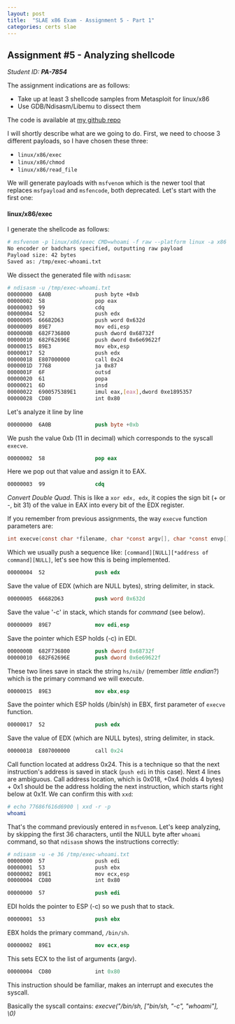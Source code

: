 ```yaml
---
layout: post
title:  "SLAE x86 Exam - Assignment 5 - Part 1"
categories: certs slae 
---
```



## Assignment #5 - Analyzing shellcode
_Student ID: **PA-7854**_

The assignment indications are as follows:
* Take up at least 3 shellcode samples from Metasploit for linux/x86
* Use GDB/Ndisasm/Libemu to dissect them


The code is available at [my github repo](https://github.com/0xKiewicz/SLAE)

I will shortly describe what are we going to do. First, we need to choose 3 different payloads, so I have chosen these three:
* `linux/x86/exec`
* `linux/x86/chmod`
* `linux/x86/read_file`

We will generate payloads with `msfvenom` which is the newer tool that replaces `msfpayload` and `msfencode`, both deprecated. Let's start with the first one:

#### linux/x86/exec

I generate the shellcode as follows:
```bash
# msfvenom -p linux/x86/exec CMD=whoami -f raw --platform linux -a x86 -o /tmp/exec-whoami.txt
No encoder or badchars specified, outputting raw payload
Payload size: 42 bytes
Saved as: /tmp/exec-whoami.txt
```

We dissect the generated file with `ndisasm`:
```bash
# ndisasm -u /tmp/exec-whoami.txt
00000000  6A0B              push byte +0xb
00000002  58                pop eax
00000003  99                cdq
00000004  52                push edx
00000005  66682D63          push word 0x632d
00000009  89E7              mov edi,esp
0000000B  682F736800        push dword 0x68732f
00000010  682F62696E        push dword 0x6e69622f
00000015  89E3              mov ebx,esp
00000017  52                push edx
00000018  E807000000        call 0x24
0000001D  7768              ja 0x87
0000001F  6F                outsd
00000020  61                popa
00000021  6D                insd
00000022  6900575389E1      imul eax,[eax],dword 0xe1895357
00000028  CD80              int 0x80
```

Let's analyze it line by line
```nasm
00000000  6A0B              push byte +0xb
```
We push the value 0xb (11 in decimal) which corresponds to the syscall `execve`.

```nasm
00000002  58                pop eax
```
Here we pop out that value and assign it to EAX.

```nasm
00000003  99                cdq
```
_Convert Double Quad_. This is like a `xor edx, edx`, it copies the sign bit (+ or -, bit 31) of the value in EAX into every bit of the EDX register.

If you remember from previous assignments, the way `execve` function parameters are:
```c
int execve(const char *filename, char *const argv[], char *const envp[]);
```
Which we usually push a sequence like:
`[command][NULL][*address of command][NULL]`, let's see how this is being implemented.

```nasm
00000004  52                push edx
```
Save the value of EDX (which are NULL bytes), string delimiter, in stack.

```nasm
00000005  66682D63          push word 0x632d
```
Save the value '-c' in stack, which stands for _command_ (see below).

```nasm
00000009  89E7              mov edi,esp
```
Save the pointer which ESP holds (-c) in EDI.

```nasm
0000000B  682F736800        push dword 0x68732f
00000010  682F62696E        push dword 0x6e69622f
```
These two lines save in stack the string `hs/nib/` (remember _little endian_?) which is the primary command we will execute.

```nasm
00000015  89E3              mov ebx,esp
```
Save the pointer which ESP holds (/bin/sh) in EBX, first parameter of `execve` function.

```nasm
00000017  52                push edx
```
Save the value of EDX (which are NULL bytes), string delimiter, in stack.


```nasm
00000018  E807000000        call 0x24
```
Call function located at address 0x24. 
This is a technique so that the next instruction's address is saved in stack (`push edi` in this case). Next 4 lines are ambiguous.
Call address location, which is 0x018, +0x4 (holds 4 bytes) + 0x1 should be the address holding the next instruction, which starts right below at 0x1f.
We can confirm this with `xxd`:

```bash
# echo 77686f616d6900 | xxd -r -p
whoami
```
That's the command previously entered in `msfvenom`. Let's keep analyzing, by skipping the first 36 characters, until the NULL byte after `whoami` command, so that `ndisasm` shows the instructions correctly:

```bash
# ndisasm -u -e 36 /tmp/exec-whoami.txt 
00000000  57                push edi
00000001  53                push ebx
00000002  89E1              mov ecx,esp
00000004  CD80              int 0x80
```

```nasm
00000000  57                push edi
```
EDI holds the pointer to ESP (-c) so we push that to stack.

```nasm
00000001  53                push ebx
```
EBX holds the primary command, `/bin/sh`.

```nasm
00000002  89E1              mov ecx,esp
```
This sets ECX to the list of arguments (argv).

```nasm
00000004  CD80              int 0x80
```
This instruction should be familiar, makes an interrupt and executes the syscall.

Basically the syscall contains: *execve("/bin/sh, ["bin/sh, "-c", "whoami"], \0)*
 
